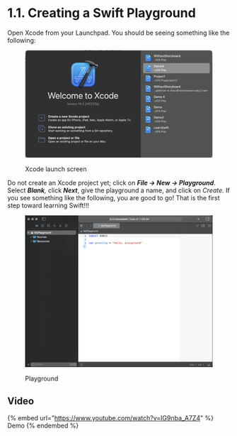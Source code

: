 # 1.1. Creating a Swift Playground

Open Xcode from your Launchpad. You should be seeing something like the following:

<figure><img src="../../.gitbook/assets/Screenshot 2023-05-01 at 11.46.52 AM (1).png" alt=""><figcaption><p>Xcode launch screen</p></figcaption></figure>

Do not create an Xcode project yet; click on _**File -> New -> Playground**_. Select _**Blank**,_ click _**Next**_, give the playground a name, and click on _Create._ If you see something like the following, you are good to go! That is the first step toward learning Swift!!!

<figure><img src="../../.gitbook/assets/Screenshot 2023-05-01 at 12.01.56 PM (2).png" alt=""><figcaption><p>Playground</p></figcaption></figure>

## Video

{% embed url="https://www.youtube.com/watch?v=IG9nba_A7Z4" %}
Demo
{% endembed %}
